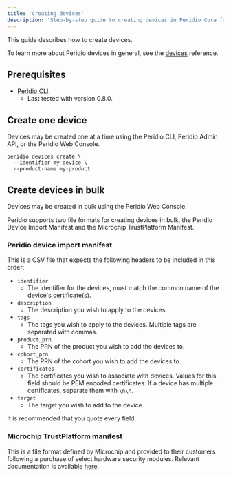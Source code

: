 ```yaml
---
title: 'Creating devices'
description: 'Step-by-step guide to creating devices in Peridio Core for IoT fleet management with CLI and web console instructions.'
---
```


This guide describes how to create devices.

To learn more about Peridio devices in general, see the [devices](/peridio-core/reference/device-management/devices) reference.

## Prerequisites

- [Peridio CLI](https://github.com/peridio/morel/releases).
  - Last tested with version 0.8.0.

## Create one device

Devices may be created one at a time using the Peridio CLI, Peridio Admin API, or the Peridio Web Console.

```console
peridio devices create \
  --identifier my-device \
  --product-name my-product
```

## Create devices in bulk

Devices may be created in bulk using the Peridio Web Console.

Peridio supports two file formats for creating devices in bulk, the Peridio Device Import Manifest and the Microchip TrustPlatform Manifest.

### Peridio device import manifest

This is a CSV file that expects the following headers to be included in this order:

- `identifier`
  - The identifier for the devices, must match the common name of the device's certificate(s).
- `description`
  - The description you wish to apply to the devices.
- `tags`
  - The tags you wish to apply to the devices. Multiple tags are separated with commas.
- `product_prn`
  - The PRN of the product you wish to add the devices to.
- `cohort_prn`
  - The PRN of the cohort you wish to add the devices to.
- `certificates`
  - The certificates you wish to associate with devices. Values for this field should be PEM encoded certificates. If a device has multiple certificates, separate them with `\n\n`.
- `target`
  - The target you wish to add to the device.

It is recommended that you quote every field.

### Microchip TrustPlatform manifest

This is a file format defined by Microchip and provided to their customers following a purchase of select hardware security modules. Relevant documentation is available [here](https://ww1.microchip.com/downloads/aemDocuments/documents/SCBU/ProductDocuments/ReferenceManuals/Trust-Platform-Manifest-File-Format-60001759.pdf).
